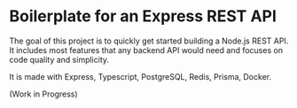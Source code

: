 # Boilerplate for an Express REST API
The goal of this project is to quickly get started building a Node.js REST API. It includes most features that any backend API would need and focuses on code quality and simplicity.  

It is made with Express, Typescript, PostgreSQL, Redis, Prisma, Docker.

(Work in Progress)
